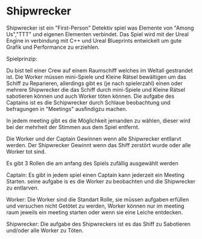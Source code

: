 # Shipwrecker

Shipwrecker ist ein "First-Person" Detektiv spiel was Elemente von "Among Us","TTT" und eigenen Elementen verbindet.
Das Spiel wird mit der Ureal Engine in verbindung mit C++ und Ureal Blueprints entwickelt um gute Grafik und Performance zu erziehlen.

Spielprinzip:

Du bist teil einer Crew auf einem Raumschiff welches im Weltall gestrandet ist.
Die Worker müssen mini-Spiele und Kleine Rätsel bewältigen um das Schiff zu Reparieren,
allerdings gibt es (je nach spielerzahl) einen oder mehrere Shipwrecker die das Schiff durch mini-Spiele und Kleine Rätsel sabotieren können und auch Worker töten können.
Die aufgabe des Captains ist es die Schipwrecker durch Schlaue beobachtung und befragungen in "Meetings" ausfindigzu machen.

In jedem meeting gibt es die Möglichkeit jemanden zu wählen, dieser wird bei der mehrheit der Stimmen aus dem Spiel entfernt.

Die Worker und der Captain Gewinnen wenn alle Shipwrecker entllarvt werden.
Der Shipwrecker Gewinnt wenn das Shiff zerstört wurde oder alle Worker tot sind.


  Es gibt 3 Rollen die am anfang des Spiels zufällig ausgewählt werden
 
 Captain: Es gibt in jedem spiel einen Captain kann jederzeit ein Meeting Starten.
          seine aufgabe is es die Worker zu beobachten und die Shipwrecker zu entlarven.
 
 Worker:  Die Worker sind die Standart Rolle, sie müssen aufgaben erfüllen und versuchen nicht Getötet zu werden,
          Worker können nur im meeting raum jeweils ein meeting starten oder wenn sie eine Leiche entdecken.
          
 Shipwrecker: Die aufgabe des Shipwreckers ist es das Shiff zu Sabotieren und/oder alle Worker zu Töten.
          
 
